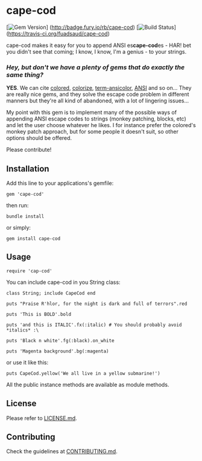 cape-cod
========

[![Gem Version](https://badge.fury.io/rb/cape-cod.png)]
(http://badge.fury.io/rb/cape-cod)
[![Build Status](https://travis-ci.org/fuadsaud/cape-cod.png?branch=master)]
(https://travis-ci.org/fuadsaud/cape-cod)

cape-cod makes it easy for you to append ANSI es<strong>cape-cod</strong>es -
HAR! bet you didn't see that coming; I know, I know, I'm a genius - to your
strings.

### *Hey, but don't we have a plenty of gems that do exactly the same thing?*

**YES**. We can cite [colored](http://github.com/defunkt/colored),
[colorize](http://github.com/fazibear/colorize),
[term-ansicolor](http://github.com/flori/term-ansicolor),
[ANSI](http://github.com/rubyworks/ANSI) and so on...
They are really nice gems, and they solve the escape code problem in different
manners but they're all kind of abandoned, with a lot of lingering issues...

My point with this gem is to implement many of the possible ways of appending
ANSI escape codes to strings (monkey patching, blocks, etc) and let the user
choose whatever he likes. I for instance prefer the colored's monkey patch
approach, but for some people it doesn't suit, so other options should be
offered.

Please contribute!

## Installation

Add this line to your applications's gemfile:

```gem 'cape-cod'```

then run:

```bundle install```

or simply:

```gem install cape-cod```

## Usage

```require 'cap-cod'```

You can include cape-cod in you String class:

    class String; include CapeCod end

    puts "Praise R'hlor, for the night is dark and full of terrors".red

    puts 'This is BOLD'.bold

    puts 'and this is ITALIC'.fx(:italic) # You should probably avoid *italics* :\

    puts 'Black n white'.fg(:black).on_white

    puts 'Magenta background'.bg(:magenta)

or use it like this:

```puts CapeCod.yellow('We all live in a yellow submarine!')```

All the public instance methods are available as module methods.

## License

Please refer to [LICENSE.md](LICENSE.md).

## Contributing

Check the guidelines at [CONTRIBUTING.md](CONTRIBUTING.md).

